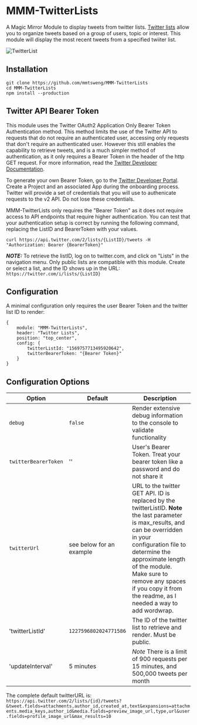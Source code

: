 # MMM-TwitterLists

A Magic Mirror Module to display tweets from twitter lists. [Twitter lists](https://help.twitter.com/en/using-twitter/twitter-lists) allow you to organize tweets based on a group of users, topic or interest. This module will display the most recent tweets from a specified twiiter list.

![TwitterList](https://lh3.googleusercontent.com/u/0/drive-viewer/AFDK6gPEOKc9kHRI6hdA5z0DvUrJZBiVTdI_73oQbRDmAmeilaob67RFnow1q8ch_qdgwDHR2p3WWJAPgNpimeBsm-0lvQhf=w818-h993)

## Installation
```
git clone https://github.com/mmtsweng/MMM-TwitterLists
cd MMM-TwitterLists
npm install --production
```

## Twitter API Bearer Token
This module uses the Twitter OAuth2 Application Only Bearer Token Authentication method. This method limits the use of the Twitter API to requests that do not require an authenticated user, accessing only requests that don't require an authenticated user. However this still enables the capability to retrieve tweets, and is a much simpler method of authentication, as it only requires a Bearer Token in the header of the http GET request. For more information, read the [Twitter Developer Documentation](https://developer.twitter.com/en/docs/authentication/oauth-2-0/application-only). 

To generate your own Bearer Token, go to the [Twitter Developer Portal](https://developer.twitter.com/en/portal/petition/essential/basic-info). Create a Project and an associated App during the onboarding process. Twitter will provide a set of credentials that you will use to authenicate requests to the v2 API. Do not lose these credentials.

MMM-TwitterLists only requires the "Bearer Token" as it does not require access to API endpoints that require higher authentication. You can test that your authentication setup is correct by running the following command, replacing the ListID and BearerToken with your values. 

`curl https://api.twitter.com/2/lists/{ListID}/tweets -H "Authorization: Bearer {BearerToken}"`

**_NOTE:_** To retrieve the listID, log on to twitter.com, and click on "Lists" in the navigation menu. Only public lists are compatible with this module. Create or select a list, and the ID shows up in the URL: `https://twitter.com/i/lists/{ListID}`

## Configuration
A minimal configuration only requires the user Bearer Token and the twitter list ID to render:
```
{
    module: "MMM-TwitterLists",
    header: "Twitter Lists",
    position: "top_center",
    config: {
        twitterListId: "1569757713495920642",
        twitterBearerToken: "{Bearer Token}"
    }
}
```

## Configuration Options
| **Option** | **Default** | **Description** |
| --- | --- | --- |
| `debug` | `false` | Render extensive debug information to the console to validate functionality |
| `twitterBearerToken` | '' | User's Bearer Token. Treat your bearer token like a password and do not share it |
| `twitterUrl` | see below for an example | URL to the twitter GET API. ID is replaced by the twitterListID. **Note** the last parameter is max_results, and can be overridden in your configuration file to determine the approximate length of the module. Make sure to remove any spaces if you copy it from the readme, as I needed a way to add wordwrap. |
| 'twitterListId' | `1227596802024771586` | The ID of the twitter list to retrieve and render. Must be public. |
| 'updateInterval' | 5 minutes | *Note* There is a limit of 900 requests per 15 minutes, and 500,000 tweets per month|

The complete default twitterURL is:
`https://api.twitter.com/2/lists/{id}/tweets?&tweet.fields=attachments,author_id,created_at,text&expansions=attachments.media_keys,author_id&media.fields=preview_image_url,type,url&user.fields=profile_image_url&max_results=10`